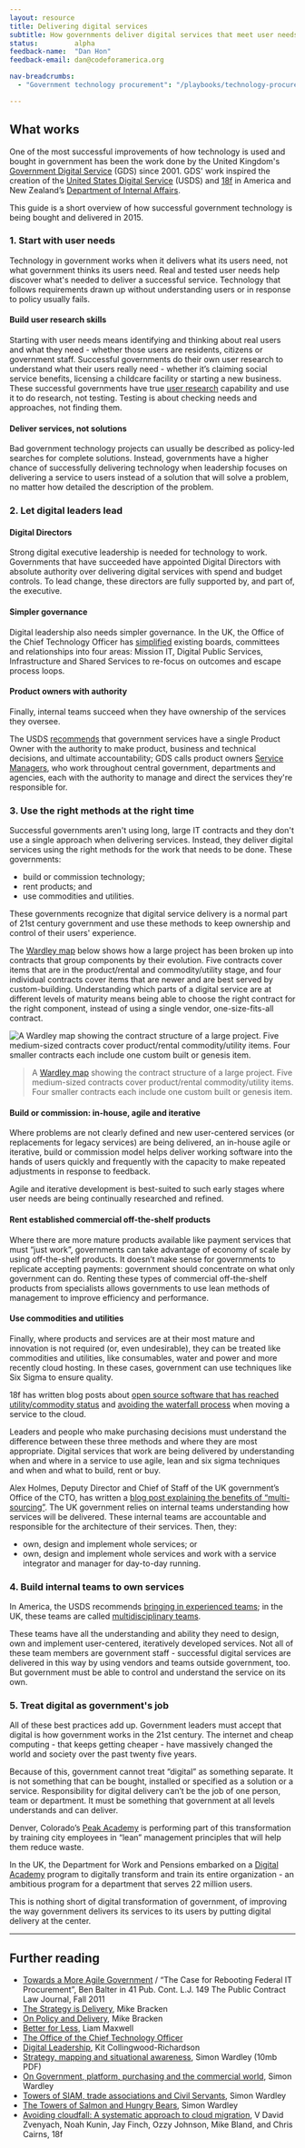 ```yaml
---
layout: resource
title: Delivering digital services
subtitle: How governments deliver digital services that meet user needs, on time and on budget. 
status: 		alpha
feedback-name: 	"Dan Hon"
feedback-email:	dan@codeforamerica.org

nav-breadcrumbs:
  - "Government technology procurement": "/playbooks/technology-procurement/"

---
```


## What works

One of the most successful improvements of how technology is used and bought in government has been the work done by the United Kingdom's [Government Digital Service](https://gds.blog.gov.uk/) (GDS) since 2001. GDS' work inspired the creation of the [United States Digital Service](https://www.whitehouse.gov/digital/united-states-digital-service) (USDS) and [18f](https://18f.gsa.gov/) in America and New Zealand’s [Department of Internal Affairs](https://www.govt.nz/about).  

This guide is a short overview of how successful government technology is being bought and delivered in 2015. 

### 1. Start with user needs

Technology in government works when it delivers what its users need, not what government thinks its users need. Real and tested user needs help discover what's needed to deliver a successful service. Technology that follows requirements drawn up without understanding users or in response to policy usually fails.

#### Build user research skills
Starting with user needs means identifying and thinking about real users and what they need - whether those users are residents, citizens or government staff.  Successful governments do their own user research to understand what their users really need - whether it’s claiming social service benefits, licensing a childcare facility or starting a new business. These successful governments have true [user research](https://www.gov.uk/service-manual/user-researchers) capability and use it to do research, not testing. Testing is about checking needs and approaches, not finding them. 

#### Deliver services, not solutions 
Bad government technology projects can usually be described as policy-led searches for complete solutions. Instead, governments have a higher chance of successfully delivering technology when leadership focuses on delivering a service to users instead of a solution that will solve a problem, no matter how detailed the description of the problem. 

### 2. Let digital leaders lead

#### Digital Directors
Strong digital executive leadership is needed for technology to work. Governments that have succeeded have appointed Digital Directors with absolute authority over delivering digital services with spend and budget controls. To lead change, these directors are fully supported by, and part of, the executive. 

#### Simpler governance
Digital leadership also needs simpler governance. In the UK, the Office of the Chief Technology Officer has [simplified](https://governmenttechnology.blog.gov.uk/2015/03/29/better-for-less/) existing boards, committees and relationships into four areas: Mission IT, Digital Public Services, Infrastructure and Shared Services to re-focus on outcomes and escape process loops. 

#### Product owners with authority
Finally, internal teams succeed when they have ownership of the services they oversee. 

The USDS [recommends](https://playbook.cio.gov/#play6) that government services have a single Product Owner with the authority to make product, business and technical decisions, and ultimate accountability; GDS calls product owners [Service Managers](https://www.gov.uk/service-manual/the-team/service-manager.html), who work throughout central government, departments and agencies, each with the authority to manage and direct the services they're responsible for. 

### 3. Use the right methods at the right time

Successful governments aren't using long, large IT contracts and they don't use a single approach when delivering services. Instead, they deliver digital services using the right methods for the work that needs to be done. These governments:

* build or commission technology;
* rent products; and
* use commodities and utilities.

These governments recognize that digital service delivery is a normal part of 21st century government and use these methods to keep ownership and control of their users' experience.

The [Wardley map](http://blog.gardeviance.org/2015/02/an-introduction-to-wardley-value-chain.html) below shows how a large project has been broken up into contracts that group components by their evolution. Five contracts cover items that are in the product/rental and commodity/utility stage, and four individual contracts cover items that are newer and are best served by custom-building. Understanding which parts of a digital service are at different levels of maturity means being able to choose the right contract for the right component, instead of using a single vendor, one-size-fits-all contract. 

![A Wardley map showing the contract structure of a large project. Five medium-sized contracts cover product/rental commodity/utility items. Four smaller contracts each include one custom built or genesis item.](/media/images/playbooks/technology-procurement/best-practices-less-ideal-contract-wardley.png "A more ideal contract structure")

> A [Wardley map](http://blog.gardeviance.org/2015/07/the-100-day-corporate-get-fit-plan.html) showing the contract structure of a large project. Five medium-sized contracts cover product/rental commodity/utility items. Four smaller contracts each include one custom built or genesis item.

#### Build or commission: in-house, agile and iterative
Where problems are not clearly defined and new user-centered services (or replacements for legacy services) are being delivered, an in-house agile or iterative, build or commission model helps deliver working software into the hands of users quickly and frequently with the capacity to make repeated adjustments in response to feedback. 

Agile and iterative development is best-suited to such early stages where user needs are being continually researched and refined. 

#### Rent established commercial off-the-shelf products
Where there are more mature products available like payment services that must “just work”, governments can take advantage of economy of scale by using off-the-shelf products. It doesn’t make sense for governments to replicate accepting payments: government should concentrate on what only government can do. Renting these types of commercial off-the-shelf products from specialists allows governments to use lean methods of management to improve efficiency and performance. 

#### Use commodities and utilities
Finally, where products and services are at their most mature and innovation is not required (or, even undesirable), they can be treated like commodities and utilities, like consumables, water and power and more recently cloud hosting. In these cases, government can use techniques like Six Sigma to ensure quality. 

18f has written blog posts about [open source software that has reached utility/commodity status](https://18f.gsa.gov/2014/11/26/how-to-use-more-open-source/) and [avoiding the waterfall process](https://18f.gsa.gov/2015/06/22/avoiding-cloudfall/) when moving a service to the cloud. 

Leaders and people who make purchasing decisions must understand the difference between these three methods and where they are most appropriate. Digital services that work are being delivered by understanding when and where in a service to use agile, lean and six sigma techniques and when and what to build, rent or buy.

Alex Holmes, Deputy Director and Chief of Staff of the UK government’s Office of the CTO, has written a [blog post explaining the benefits of “multi-sourcing”](https://governmenttechnology.blog.gov.uk/2015/02/18/knocking-down-the-towers-of-siam/). The UK government relies on internal teams understanding how services will be delivered. These internal teams are accountable and responsible for the architecture of their services. Then, they:

* own, design and implement whole services; or
* own, design and implement whole services and work with a service integrator and manager for day-to-day running.  

### 4. Build internal teams to own services

In America, the USDS recommends [bringing in experienced teams](https://playbook.cio.gov/#play7); in the UK, these teams are called [multidisciplinary teams](https://www.gov.uk/service-manual/the-team). 

These teams have all the understanding and ability they need to design, own and implement user-centered, iteratively developed services. Not all of these team members are government staff - successful digital services are delivered in this way by using vendors and teams outside government, too. But government must be able to control and understand the service on its own.

### 5. Treat digital as government's job

All of these best practices add up. Government leaders must accept that digital is how government works in the 21st century. The internet and cheap computing - that keeps getting cheaper - have massively changed the world and society over the past twenty five years. 

Because of this, government cannot treat “digital” as something separate. It is not something that can be bought, installed or specified as a solution or a service. Responsibility for digital delivery can’t be the job of one person, team or department. It must be something that government at all levels understands and can deliver. 

Denver, Colorado’s [Peak Academy](http://www.denvergov.org/mayor/MayorsOffice/ProgramsInitiatives/DenverPeakPerformance/PeakAcademy/tabid/444380/Default.aspx) is performing part of this transformation by training city employees in “lean” management principles that will help them reduce waste. 

In the UK, the Department for Work and Pensions embarked on a [Digital Academy](https://dwpdigital.blog.gov.uk/2015/02/24/the-digital-academy-1-year-on-and-going-strong/) program to digitally transform and train its entire organization - an ambitious program for a department that serves 22 million users. 

This is nothing short of digital transformation of government, of improving the way government delivers its services to its users by putting digital delivery at the center. 

---

## Further reading

* [Towards a More Agile Government](http://ben.balter.com/2011/11/29/towards-a-more-agile-government/) / “The Case for Rebooting Federal IT Procurement”, Ben Balter in 41 Pub. Cont. L.J. 149 The Public Contract Law Journal, Fall 2011
* [The Strategy is Delivery](http://mikebracken.com/blog/the-strategy-is-delivery-again/), Mike Bracken
* [On Policy and Delivery](http://mikebracken.com/blog/on-policy-and-delivery/), Mike Bracken
* [Better for Less](https://governmenttechnology.blog.gov.uk/2015/03/29/better-for-less/), Liam Maxwell
* [The Office of the Chief Technology Officer](https://governmenttechnology.blog.gov.uk/about-the-team/)
* [Digital Leadership](https://speakerdeck.com/kitcollingwood/digital-leadership-presentation), Kit Collingwood-Richardson
* [Strategy, mapping and situational awareness](http://forever.codeforamerica.org/wardley-mapping-2015-07.pdf), Simon Wardley (10mb PDF)
* [On Government, platform, purchasing and the commercial world](http://blog.gardeviance.org/2015/02/on-government-platform-purchasing-and.html), Simon Wardley
* [Towers of SIAM, trade associations and Civil Servants](http://blog.gardeviance.org/2015/03/towers-of-siam-trade-associations-and.html), Simon Wardley
* [The Towers of Salmon and Hungry Bears](http://blog.gardeviance.org/2015/03/the-towers-of-salmon-and-hungry-bears.html), Simon Wardley
* [Avoiding cloudfall: A systematic approach to cloud migration](https://18f.gsa.gov/2015/06/22/avoiding-cloudfall/), V David Zvenyach, Noah Kunin, Jay Finch, Ozzy Johnson, Mike Bland, and Chris Cairns, 18f
